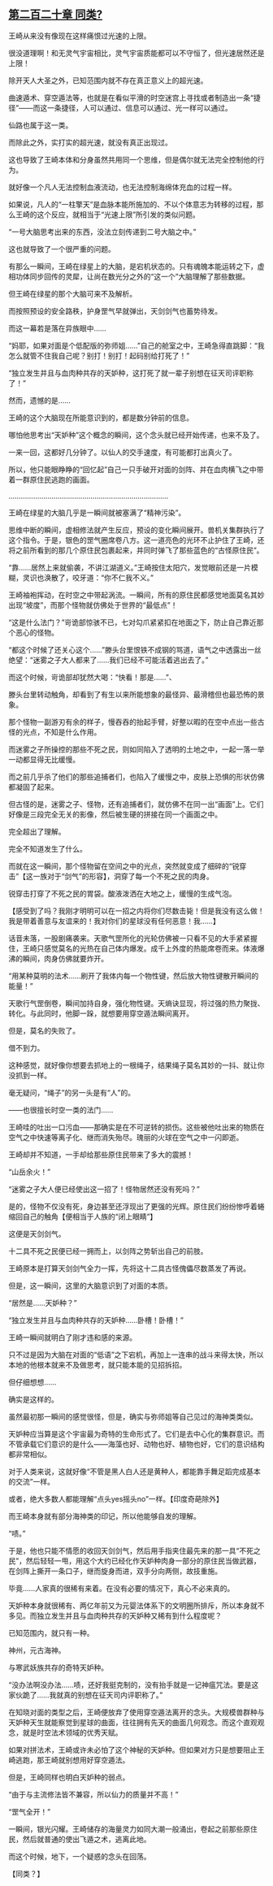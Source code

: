 ## [第二百二十章 同类?](https://www.xxbiquge.com/11_11207/9230054.html)


  王崎从来没有像现在这样痛恨过光速的上限。

  很没道理啊！和无灵气宇宙相比，灵气宇宙质能都可以不守恒了，但光速居然还是上限！

  除开天人大圣之外，已知范围内就不存在真正意义上的超光速。

  曲速遁术、穿空遁法等，也就是在看似平滑的时空迷宫上寻找或者制造出一条“捷径”——而这一条捷径，人可以通过、信息可以通过、光一样可以通过。

  仙路也属于这一类。

  而除此之外，实打实的超光速，就没有真正出现过。

  这也导致了王崎本体和分身虽然共用同一个思维，但是偶尔就无法完全控制他的行为。

  就好像一个凡人无法控制血液流动，也无法控制海绵体充血的过程一样。

  如果说，凡人的“一柱擎天”是血脉本能所施加的、不以个体意志为转移的过程，那么王崎的这个反应，就相当于“光速上限”所引发的类似问题。

  “一号大脑思考出来的东西，没法立刻传递到二号大脑之中。”

  这也就导致了一个很严重的问题。

  有那么一瞬间，王崎在绿星上的大脑，是宕机状态的。只有魂魄本能运转之下，虚相功体同步回传的灵犀，让尚在数光分之外的“这一个”大脑理解了那些数据。

  但王崎在绿星的那个大脑可来不及解析。

  而按照预设的安全路秩，护身罡气早就弹出，天剑剑气也蓄势待发。

  而这一幕若是落在异族眼中……

  “妈耶，如果对面是个低配版的弥师姐……”自己的舱室之中，王崎急得直跳脚：“我怎么就管不住我自己呢？别打！别打！起码别给打死了！”

  “独立发生并且与血肉种共存的天妒种，这打死了就一辈子别想在征天司评职称了！”

  然而，遗憾的是……

  王崎的这个大脑现在所能意识到的，都是数分钟前的信息。

  哪怕他思考出“天妒种”这个概念的瞬间，这个念头就已经开始传递，也来不及了。

  一来一回，这都好几分钟了。以仙人的交手速度，有可能都打出真火了。

  所以，他只能眼睁睁的“回忆起”自己一只手破开对面的剑阵、并在血肉横飞之中带着一群原住民逃跑的画面。

  ……………………………………………………………………

  王崎在绿星的大脑几乎是一瞬间就被塞满了“精神污染”。

  思维中断的瞬间，虚相修法就产生反应，预设的变化瞬间展开。兽机关集群执行了这个指令。于是，银色的罡气圈席卷八方。这一道亮色的光环不止护住了王崎，还将之前所看到的那几个原住民包裹起来，并同时弹飞了那些蓝色的“古怪原住民”。

  “靠……居然上来就偷袭，不讲江湖道义。”王崎按住太阳穴，发觉眼前还是一片模糊，灵识也涣散了，咬牙道：“你不仁我不义。”

  王崎袖袍挥动，在时空之中带起涡流。一瞬间，所有的原住民都感觉地面莫名其妙出现“坡度”，而那个怪物就仿佛处于世界的“最低点”！

  “这是什么法门？”岢诡部惊骇不已，七对勾爪紧紧扣在地面之下，防止自己靠近那个恶心的怪物。

  “都这个时候了还关心这个……”滕头台里恨铁不成钢的骂道，语气之中透露出一丝绝望：“迷雾之子大人都来了……我们已经不可能活着逃出去了。”

  而这个时候，岢诡部却犹然大喝：“快看！那是……”、

  滕头台里转动触角，却看到了有生以来所能想象的最怪异、最滑稽但也最恐怖的景象。

  那个怪物一副游刃有余的样子，慢吞吞的抬起手臂，好整以暇的在空中点出一些古怪的光点，不知是什么作用。

  而迷雾之子所操控的那些不死之民，则如同陷入了透明的土地之中，一起一落一举一动都显得无比缓慢。

  而之前几乎杀了他们的那些追捕者们，也陷入了缓慢之中，皮肤上恐惧的形状仿佛都凝固了起来。

  但古怪的是，迷雾之子、怪物，还有追捕者们，就仿佛不在同一出“画面”上。它们好像是三段完全无关的影像，然后被生硬的拼接在同一个画面之中。

  完全超出了理解。

  完全不知道发生了什么。

  而就在这一瞬间，那个怪物留在空间之中的光点，突然就变成了细碎的“锐穿击”【这一族对于“剑气”的形容】，洞穿了每一个不死之民的肉身。

  锐穿击打穿了不死之民的胃袋。酸液泼洒在大地之上，缓慢的生成气泡。

  【感受到了吗？我刚才明明可以在一招之内将你们尽数击毙！但是我没有这么做！我是带着善意与友谊来的！我对你们的星球没有任何恶意！我……】

  话音未落，一股剧痛袭来。天歌气罡所化的光轮仿佛被一只看不见的大手紧紧握住，王崎只感觉莫名的光热在自己体内爆发。成千上外度的热能席卷而来。体液爆沸的瞬间，肉身仿佛就要炸开。

  “用某种莫明的法术……刷开了我体内每一个物性键，然后放大物性键散开瞬间的能量！”

  天歌行气罡倒卷，瞬间加持自身，强化物性键。天熵诀显现，将过强的热力聚拢、转化。与此同时，他脚一跺，就想要用穿空遁法瞬间离开。

  但是，莫名的失败了。

  借不到力。

  这种感觉，就好像你想要去抓地上的一根绳子，结果绳子莫名其妙的一抖、就让你没抓到一样。

  毫无疑问，“绳子”的另一头是有“人”的。

  ——也很擅长时空一类的法门……

  王崎哇的吐出一口污血——那确实是在不可逆转的损伤。这些被他吐出来的物质在空气之中快速等离子化、继而消失殆尽。瑰丽的火球在空气之中一闪即逝。

  王崎却并不知道，一手却给那些原住民带来了多大的震撼！

  “山岳余火！”

  “迷雾之子大人便已经使出这一招了！怪物居然还没有死吗？”

  是的，怪物不仅没有死，身边甚至还浮现出了更强的光辉。原住民们纷纷惨呼着蜷缩回自己的触角【便相当于人族的“闭上眼睛”】

  这便是天剑剑气。

  十二具不死之民便已经一拥而上，以剑阵之势斩出自己的前肢。

  王崎原本是打算天剑剑气全力一挥，先将这十二具古怪傀儡尽数蒸发了再说。

  但是，这一瞬间，这里的大脑意识到了对面的本质。

  “居然是……天妒种？”

  “独立发生并且与血肉种共存的天妒种……卧槽！卧槽！”

  王崎一瞬间就明白了刚才违和感的来源。

  只不过是因为大脑在对面的“低语”之下宕机，再加上一连串的战斗来得太快，所以本地的他根本就来不及做思考，就只能本能的见招拆招。

  但仔细想想……

  确实是这样的。

  虽然最初那一瞬间的感觉很怪，但是，确实与弥师姐等自己见过的海神类类似。

  天妒种应当算是这个宇宙最为奇特的生命形式了。它们是去中心化的集群意识。而不管承载它们意识的是什么——海藻也好、动物也好、植物也好，它们的意识结构都非常相似。

  对于人类来说，这就好像“不管是黑人白人还是黄种人，都能靠手舞足蹈完成基本的交流”一样。

  或者，绝大多数人都能理解“点头yes摇头no”一样。【印度奇葩除外】

  而王崎本身就有部分海神类的印记，所以他能够自发的理解。

  “啧。”

  于是，他也只能不情愿的收回天剑剑气，然后用手指夹住最先来的那一具“不死之民”，然后轻轻一甩，用这个大约已经化作天妒种肉身一部分的原住民当做武器，在剑阵上撕开一条口子，继而旋身而进，双手分向两侧，故技重施。

  毕竟……人家真的很稀有来着。在没有必要的情况下，真心不必来真的。

  天妒种本身就很稀有、两亿年前又为元婴法体系下的文明圈所排斥，所以本身就不多见。而独立发生并且与血肉种共存的天妒种又稀有到什么程度呢？

  已知范围内，就只有一种。

  神州，元古海神。

  与寒武妖族共存的奇特天妒种。

  “没办法啊没办法……啧，还好我挺克制的，没有抬手就是一记神瘟咒法。要是这家伙跪了……我就真的别想在征天司内评职称了。”

  在知晓对面的类型之后，王崎便放弃了使用穿空遁法离开的念头。大规模兽群种与天妒种天生就能察觉到星球的曲面，往往拥有先天的曲面几何观念。而这个直观观念，就是时空法术领域的优秀天赋。

  如果对拼法术，王崎或许未必怕了这个神秘的天妒种。但如果对方只是想要阻止王崎逃跑，那王崎就别想用好穿空遁法。

  但是，王崎同样也明白天妒种的弱点。

  “由于与主流修法皆不兼容，所以仙力的质量并不高！”

  “罡气全开！”

  一瞬间，银光闪耀。王崎储存的海量灵力如同大潮一般涌出，卷起之前那些原住民，然后就普通的使出飞遁之术，逃离此地。

  而这个时候，地下，一个疑惑的念头在回荡。

  【同类？】
